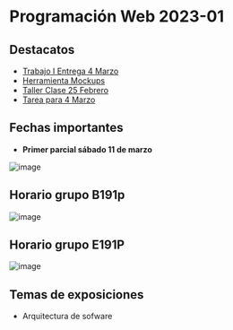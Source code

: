 # Programación Web 2023-01

## Destacatos

- [Trabajo I Entrega 4 Marzo](https://github.com/crodrigr/Programacion-Web-2023-01/blob/master/01_PrimerCorte/Material/00_PROGRAMACION_WEB.pdf)
- [Herramienta Mockups](https://moqups.com/)
- [Taller Clase 25 Febrero](https://github.com/crodrigr/Programacion-Web-2023-01/blob/master/01_PrimerCorte/Material/03_DOCUMENTOS/02_CSS/Taller_CSS_Maquetacion.pdf)
- [Tarea para 4 Marzo](https://github.com/crodrigr/Programacion-Web-2023-01/tree/master/01_PrimerCorte/Material/02_TALLERES/Maquetacion)

## Fechas importantes

-  **Primer parcial sábado 11 de marzo**

![image](https://user-images.githubusercontent.com/31961588/215915357-57a4faa8-d6d2-4fcb-83d9-0a6d07f78ba3.png)




## Horario grupo B191p

![image](https://user-images.githubusercontent.com/31961588/216839255-bc81d94b-f042-40c9-ba6a-ddb8fcb4a6c9.png)

## Horario grupo E191P

![image](https://user-images.githubusercontent.com/31961588/216839917-a6e22aac-9705-4089-91e8-0bf6e1ebd716.png)

## Temas de exposiciones

- Arquitectura de sofware
